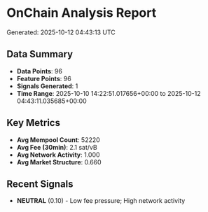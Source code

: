 # OnChain Analysis Report
Generated: 2025-10-12 04:43:13 UTC

## Data Summary
- **Data Points**: 96
- **Feature Points**: 96
- **Signals Generated**: 1
- **Time Range**: 2025-10-10 14:22:51.017656+00:00 to 2025-10-12 04:43:11.035685+00:00

## Key Metrics
- **Avg Mempool Count**: 52220
- **Avg Fee (30min)**: 2.1 sat/vB
- **Avg Network Activity**: 1.000
- **Avg Market Structure**: 0.660

## Recent Signals
- **NEUTRAL** (0.10) - Low fee pressure; High network activity
